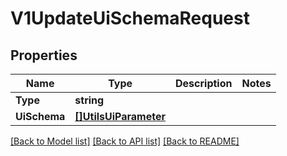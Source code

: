 # V1UpdateUiSchemaRequest

## Properties

Name | Type | Description | Notes
------------ | ------------- | ------------- | -------------
**Type** | **string** |  | 
**UiSchema** | [**[]UtilsUiParameter**](UtilsUiParameter.md) |  | 

[[Back to Model list]](../README.md#documentation-for-models) [[Back to API list]](../README.md#documentation-for-api-endpoints) [[Back to README]](../README.md)


